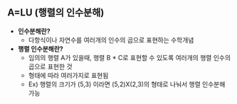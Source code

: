 ## A=LU (행렬의 인수분해)
- **인수분해란?**
  - 다항식이나 자연수를 여러개의 인수의 곱으로 표현하는 수학개념
- **행렬 인수분해란?**
  - 임의의 행렬 A가 있을때, 행렬 B * C로 표현할 수 있도록 여러개의 행렬 인수의 곱으로 표현한 것
  - 형태에 따라 여러가지로 표현됨
  - Ex) 행렬의 크기가 (5,3) 이라면 (5,2)X(2,3)의 형태로 나눠서 행렬 인수분해 가능
